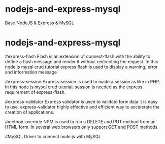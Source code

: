 # nodejs-and-express-mysql
Base NodeJS &amp; Express &amp; MySQL
# nodejs-and-express-mysql


#express-flash
Flash is an extension of connect-flash with the ability to define a flash message and render it without redirecting the request.
In this node js mysql crud tutorial express flash is used to display a warning, error and information message

#express-session
Express-session is used to made a session as like in PHP. In this node js mysql crud tutorial, session is needed as the express requirement of express-flash.

#express-validator
Express validator is used to validate form data it is easy to use. express-validator highly effective and efficient way to accelerate the creation of applications.

#method-override
NPM is used to run a DELETE and PUT method from an HTML form. In several web browsers only support GET and POST methods.

#MySQL
Driver to connect node.js with MySQL